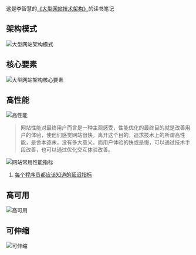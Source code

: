 这是李智慧的[《大型网站技术架构》](https://book.douban.com/subject/25723064/)的读书笔记

## 架构模式

![大型网站架构模式](/images/功能在诗外/大型网站技术架构/大型网站架构模式.png)

## 核心要素

![大型网站架构核心要素](/images/功能在诗外/大型网站技术架构/大型网站架构核心要素.png)

## 高性能

![高性能](/images/功能在诗外/大型网站技术架构/高性能.png)

>网站性能对最终用户而言是一种主观感受，性能优化的最终目的就是改善用户的体验，使他们感觉网站很快。离开这个目的，追求技术上的所谓高性能，是舍本逐末，没有多大意义。而用户体验的快或是慢，可以通过技术手段改善，也可以通过优化交互体验改善。

![网站常用性能指标](/images/功能在诗外/大型网站技术架构/网站常用性能指标.png)

1. [每个程序员都应该知道的延迟指标](https://colin-scott.github.io/personal_website/research/interactive_latency.html)

## 高可用

![高可用](/images/功能在诗外/大型网站技术架构/高可用.png)

## 可伸缩

![可伸缩](/images/功能在诗外/大型网站技术架构/可伸缩.png)